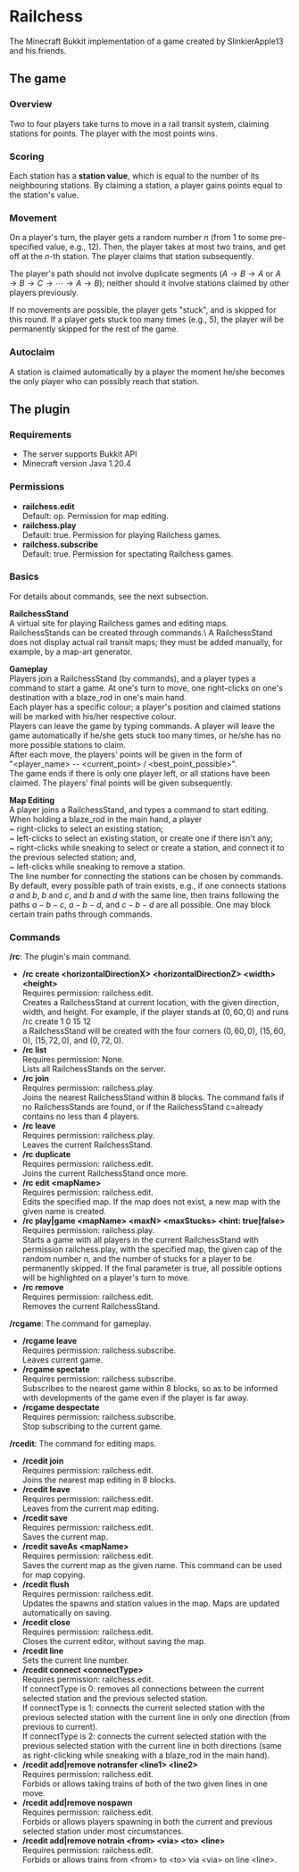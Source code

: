 # Railchess
The Minecraft Bukkit implementation of a game created by SlinkierApple13 and his friends.

## The game
### Overview
Two to four players take turns to move in a rail transit system, claiming stations for points. 
The player with the most points wins.

### Scoring
Each station has a **station value**, which is equal to the number of its neighbouring stations.
By claiming a station, a player gains points equal to the station's value.

### Movement
On a player's turn, the player gets a random number $n$ (from $1$ to some pre-specified value, e.g., 12).
Then, the player takes at most two trains, and get off at the $n$-th station. The player claims that station subsequently.

The player's path should not involve duplicate segments ($A\to B\to A$ or $A\to B\to C\to\cdots\to A\to B$); 
neither should it involve stations claimed by other players previously. 

If no movements are possible, the player gets "stuck", and is skipped for this round.
If a player gets stuck too many times (e.g., 5), the player will be permanently skipped for the rest of the game.

### Autoclaim
A station is claimed automatically by a player the moment he/she becomes the only player who can possibly reach that station.

## The plugin
### Requirements
* The server supports Bukkit API
* Minecraft version Java 1.20.4

### Permissions
* **railchess.edit**\
Default: op. Permission for map editing.
* **railchess.play**\
Default: true. Permission for playing Railchess games.
* **railchess.subscribe**\
Default: true. Permission for spectating Railchess games.

### Basics

For details about commands, see the next subsection.

**RailchessStand**\
A virtual site for playing Railchess games and editing maps. 
RailchessStands can be created through commands.\ 
A RailchessStand does not display actual rail transit maps;
they must be added manually, for example, by a map-art generator.

**Gameplay**\
Players join a RailchessStand (by commands), and a player types a command to start a game.
At one's turn to move, one right-clicks on one's destination with a blaze_rod in one's main hand.\
Each player has a specific colour; 
a player's position and claimed stations will be marked with his/her respective colour.\
Players can leave the game by typing commands. 
A player will leave the game automatically if he/she gets stuck too many times, or he/she has no more possible stations to claim.\
After each move, the players' points will be given in the form of\
"<player_name> -- <current_point> / <best_point_possible>".\
The game ends if there is only one player left, or all stations have been claimed. 
The players' final points will be given subsequently.

**Map Editing**\
A player joins a RailchessStand, and types a command to start editing. When holding a blaze_rod in the main hand, a player\
~ right-clicks to select an existing station;\
~ left-clicks to select an existing station, or create one if there isn't any;\
~ right-clicks while sneaking to select or create a station, and connect it to the previous selected station; and,\
~ left-clicks while sneaking to remove a station.\
The line number for connecting the stations can be chosen by commands. 
By default, every possible path of train exists, e.g., if one connects stations $a$ and $b$, $b$ and $c$, and $b$ and $d$ with the same line, 
then trains following the paths $a-b-c$, $a-b-d$, and $c-b-d$ are all possible. One may block certain train paths through commands.

### Commands
**/rc**: The plugin's main command.

* **/rc create \<horizontalDirectionX\> \<horizontalDirectionZ\> \<width\> \<height\>**\
  Requires permission: railchess.edit.\
  Creates a RailchessStand at current location, with the given direction, width, and height. 
  For example, if the player stands at $(0, 60, 0)$ and runs\
  /rc create 1 0 15 12\
  a RailchessStand will be created with the four corners $(0, 60, 0)$, $(15, 60, 0)$, $(15, 72, 0)$, and $(0, 72, 0)$.
* **/rc list**\
  Requires permission: None.\
  Lists all RailchessStands on the server.
* **/rc join**\
  Requires permission: railchess.play.\
  Joins the nearest RailchessStand within $8$ blocks. 
  The command fails if no RailchessStands are found, or if the RailchessStand c=already contains no less than $4$ players.
* **/rc leave**\
  Requires permission: railchess.play.\
  Leaves the current RailchessStand.
* **/rc duplicate**\
  Requires permission: railchess.edit.\
  Joins the current RailchessStand once more.
* **/rc edit \<mapName\>**\
  Requires permission: railchess.edit.\
  Edits the specified map.
  If the map does not exist, a new map with the given name is created.
* **/rc play|game \<mapName\> \<maxN\> \<maxStucks\> \<hint: true|false\>**\
  Requires permission: railchess.play.\
  Starts a game with all players in the current RailchessStand with permission railchess.play, with the specified map, 
  the given cap of the random number $n$, and the number of stucks for a player to be permanently skipped.
  If the final parameter is true, all possible options will be highlighted on a player's turn to move.
* **/rc remove**\
  Requires permission: railchess.edit.\
  Removes the current RailchessStand.

**/rcgame**: The command for gameplay.
* **/rcgame leave**\
  Requires permission: railchess.subscribe.\
  Leaves current game.
* **/rcgame spectate**\
  Requires permission: railchess.subscribe.\
  Subscribes to the nearest game within $8$ blocks, so as to be informed with developments of the game even if the player is far away.
* **/rcgame despectate**\
  Requires permission: railchess.subscribe.\
  Stop subscribing to the current game.

**/rcedit**: The command for editing maps.
* **/rcedit join**\
  Requires permission: railchess.edit.\
  Joins the nearest map editing in $8$ blocks.
* **/rcedit leave**\
  Requires permission: railchess.edit.\
  Leaves from the current map editing.
* **/rcedit save**\
  Requires permission: railchess.edit.\
  Saves the current map.
* **/rcedit saveAs \<mapName\>**\
  Requires permission: railchess.edit.\
  Saves the current map as the given name. 
  This command can be used for map copying.
* **/rcedit flush**\
  Requires permission: railchess.edit.\
  Updates the spawns and station values in the map. 
  Maps are updated automatically on saving.
* **/rcedit close**\
  Requires permission: railchess.edit.\
  Closes the current editor, without saving the map.
* **/rcedit line <lineNumber>**\
  Sets the current line number.
* **/rcedit connect \<connectType\>**\
  Requires permission: railchess.edit.\
  If connectType is $0$: removes all connections between the current selected station and the previous selected station.\
  If connectType is $1$: connects the current selected station with the previous selected station with the current line
  in only one direction (from previous to current).\
  If connectType is $2$: connects the current selected station with the previous selected station with the current line in both directions 
  (same as right-clicking while sneaking with a blaze_rod in the main hand).
* **/rcedit add|remove notransfer \<line1\> \<line2\>**\
  Requires permission: railchess.edit.\
  Forbids or allows taking trains of both of the two given lines in one move.
* **/rcedit add|remove nospawn**\
  Requires permission: railchess.edit.\
  Forbids or allows players spawning in both the current and previous selected station under most circumstances.
* **/rcedit add|remove notrain \<from\> \<via\> \<to\> \<line\>**\
  Requires permission: railchess.edit.\
  Forbids or allows trains from \<from\> to \<to\> via \<via\> on line \<line\>.
  
